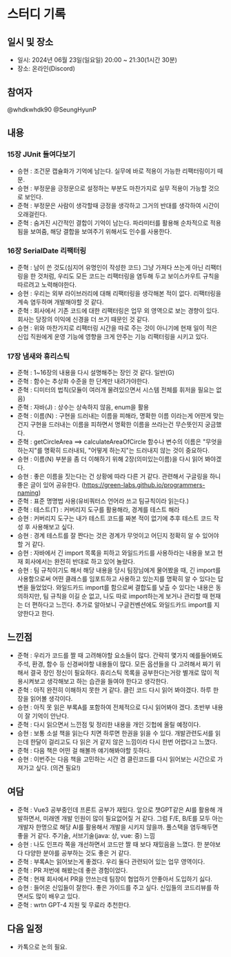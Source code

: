 # 스터디 기록

## 일시 및 장소

- 일시: 2024년 06월 23일(일요일) 20:00 ~ 21:30(1시간 30분)
- 장소: 온라인(Discord)

## 참여자

@whdkwhdk90 @SeungHyunP

## 내용

### 15장 JUnit 들여다보기

- 승현 : 조건문 캡슐화가 기억에 남는다. 실무에 바로 적용이 가능한 리팩터링이기 때문.
- 승현 : 부정문을 긍정문으로 설정하는 부분도 마찬가지로 실무 적용이 가능할 것으로 보인다.
- 준혁 : 부정문은 사람이 생각할때 긍정을 생각하고 그거의 반대를 생각하여 시간이 오래걸린다.
- 준혁 : 숨겨진 시간적인 결합이 기억이 남는다. 파라미터를 활용해 순차적으로 적용됨을 보여줌, 해당 결합을 보여주기 위해서도 인수를 사용한다.

### 16장 SerialDate 리팩터링

- 준혁 : 남이 쓴 것도(심지어 유명인이 작성한 코드) 그냥 가져다 쓰는게 아닌 리팩터링을 한 것처럼, 우리도 모든 코드는 리팩터링을 염두해 두고 보이스카우트 규칙을 따르려고 노력해야한다.
- 승현 : 우리는 외부 라이브러리에 대해 리팩터링을 생각해본 적이 없다. 리팩터링을 계속 염두하며 개발해야할 것 같다. 
- 준혁 : 회사에서 기존 코드에 대한 리팩터링은 업무 외 영역으로 보는 경향이 있다. 회사는 당장의 이익에 신경을 더 쓰기 때문인 것 같다.
- 승현 : 위와 마찬가지로 리팩터링 시간을 따로 주는 것이 아니기에 현재 일이 적은 신입 직원에게 운영 기능에 영향을 크게 안주는 기능 리팩터링을 시키고 있다.

### 17장 냄새와 휴리스틱
- 준혁 : 1~16장의 내용을 다시 설명해주는 장인 것 같다. 
일반(G)
- 준혁 : 함수는 추상화 수준을 한 단계만 내려가야한다.
- 준혁 : 디미터의 법칙(모듈이 여러개 물려있으면서 시스템 전체를 휘저을 필요는 없음)
- 준혁 : 자바(J) : 상수는 상속하지 않음, enum을 활용
- 준혁 : 이름(N) : 구현을 드러내는 이름을 피해라, 명확한 이름 이라는게 어떤게 맞는건지 구현을 드러내는 이름을 피하면서 명확한 이름을 쓰라는건 무슨뜻인지 궁금했다.
- 준혁 : getCircleArea    ==>    calculateAreaOfCircle  함수나 변수의 이름은 "무엇을 하는지"를 명확히 드러내되, "어떻게 하는지"는 드러내지 않는 것이 중요하다.
- 승현 : 이름(N) 부분을 좀 더 이해하기 위해 2장(의미있는이름)을 다시 읽어 봐야겠다.
- 승현 : 좋은 이름을 짓는다는 건 상황에 따라 다른 거 같다. 관련해서 구글링을 하니 좋은 글이 있어 공유한다. (https://green-labs.github.io/programmers-naming)
- 준혁 : 표준 명명법 사용(유비쿼터스 언어라 쓰고 팀규칙이라 읽는다.)
- 준혁 : 테스트(T) : 커버리지 도구를 활용해라, 경계를 테스트 해라
- 승현 : 커버리지 도구는 내가 테스트 코드를 짜본 적이 없기에 추후 테스트 코드 작성 후 사용해보고 싶다.
- 승현 : 경계 테스트를 잘 짠다는 것은 경계가 무엇이고 어딘지 정확히 알 수 있어야 할 거 같다. 
- 승현 : 자바에서 긴 import 목록을 피하고 와일드카드를 사용하라는 내용을 보고 현재 회사에서는 완전히 반대로 하고 있어 놀랐다.
- 승현 : 팀 규칙이기도 해서 해당 내용을 당시 팀장님에게 물어봤을 때, 긴 import를 사용함으로써 어떤 클래스를 임포트하고 사용하고 있는지를 명확히 알 수 있다는 답변을 들었었다. 와일드카드 import를 함으로써 결합도를 낮출 수 있다는 내용은 동의하지만, 팀 규칙을 이길 순 없고, 나도 따로 import하는게 보거나 관리할 때 현재는 더 편하다고 느낀다. 추가로 알아보니 구글컨벤션에도 와일드카드 import를 지양한다고 한다.


## 느낀점
- 준혁 : 우리가 코드를 짤 때 고려해야할 요소들이 많다. 간략히 몇가지 예를들어봐도 주석, 환경, 함수 등 신경써야할 내용들이 많다. 모든 옵션들을 다 고려해서 짜기 위해서 결국 장인 정신이 필요하다. 휴리스틱 목록을 공부한다는거랑 별개로 많이 적용시켜보고 생각해보고 하는 습관을 들여야 한다고 생각한다.
- 준혁 : 아직 완전히 이해하지 못한 거 같다. 클린 코드 다시 읽어 봐야겠다. 하루 한 장을 읽어볼 생각이다. 
- 승현 : 아직 못 읽은 부록A를 포함하여 전체적으로 다시 읽어봐야 겠다. 초반부 내용이 잘 기억이 안난다.
- 준혁 : 다시 읽으면서 느낀점 및 정리한 내용을 개인 깃헙에 올릴 예정이다. 
- 승현 : 보통 소설 책을 읽는다 치면 하루면 한권을 읽을 수 있다. 개발관련도서를 읽는데 한달이 걸리고도 다 읽은 거 같지 않은 느낌이라 다시 한번 어렵다고 느꼈다.
- 준혁 : 다음 책은 어떤 걸 해볼까 얘기해봐야할 듯하다.
- 승현 : 이번주는 다음 책을 고민하는 시간 겸 클린코드를 다시 읽어보는 시간으로 가져가고 싶다. (의견 필요!)

## 여담
- 준혁 : Vue3 공부중인데 프론트 공부가 재밌다. 앞으로 챗GPT같은 AI를 활용해 개발하면서, 미래엔 개발 인원이 많이 필요없어질 거 같다. 그럼 F/E, B/E를 모두 아는 개발자 한명으로 해당 AI를 활용해서 개발을 시키지 않을까. 풀스택을 염두해두면 좋을 거 같다. 주기술, 서브기술(java: 상, vue: 중) 느낌
- 승현 : 나도 인프라 쪽을 개선하면서 코드만 짤 때 보다 재밌음을 느꼈다. 한 분야보다 다양한 분야를 공부하는 것도 좋은 거 같다.
- 준혁 : 부록A는 읽어보는게 좋겠다. 우리 둘다 관련되어 있는 업무 영역이다.
- 준혁 : PR 저번에 해봤는데 좋은 경험이었다.
- 준혁 : 현재 회사에서 PR을 안쓰는데 팀장이 협업하기 안좋아서 도입하기 싫다. 
- 승현 : 들어온 신입들이 잘한다. 좋은 가이드를 주고 싶다. 신입들의 코드리뷰를 하면서도 많이 배우고 있다.
- 준혁 : wrtn GPT-4 지원 및 무료라 추천한다.

## 다음 일정

- 카톡으로 논의 필요.
